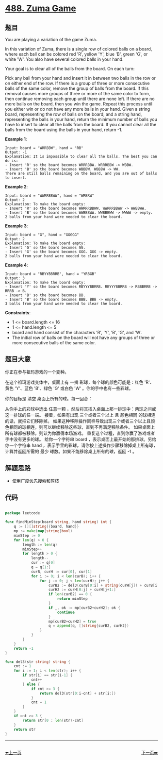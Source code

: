 # [488. Zuma Game](https://leetcode.com/problems/zuma-game/)


## 题目

You are playing a variation of the game Zuma.

In this variation of Zuma, there is a single row of colored balls on a board, where each ball can be colored red 'R', yellow 'Y', blue 'B', green 'G', or white 'W'. You also have several colored balls in your hand.

Your goal is to clear all of the balls from the board. On each turn:

Pick any ball from your hand and insert it in between two balls in the row or on either end of the row.
If there is a group of three or more consecutive balls of the same color, remove the group of balls from the board.
If this removal causes more groups of three or more of the same color to form, then continue removing each group until there are none left.
If there are no more balls on the board, then you win the game.
Repeat this process until you either win or do not have any more balls in your hand.
Given a string board, representing the row of balls on the board, and a string hand, representing the balls in your hand, return the minimum number of balls you have to insert to clear all the balls from the board. If you cannot clear all the balls from the board using the balls in your hand, return -1.

**Example 1**:

```
Input: board = "WRRBBW", hand = "RB"
Output: -1
Explanation: It is impossible to clear all the balls. The best you can do is:
- Insert 'R' so the board becomes WRRRBBW. WRRRBBW -> WBBW.
- Insert 'B' so the board becomes WBBBW. WBBBW -> WW.
There are still balls remaining on the board, and you are out of balls to insert.
```

**Example 2**:
```
Input: board = "WWRRBBWW", hand = "WRBRW"
Output: 2
Explanation: To make the board empty:
- Insert 'R' so the board becomes WWRRRBBWW. WWRRRBBWW -> WWBBWW.
- Insert 'B' so the board becomes WWBBBWW. WWBBBWW -> WWWW -> empty.
2 balls from your hand were needed to clear the board.
```

**Example 3**:
```
Input: board = "G", hand = "GGGGG"
Output: 2
Explanation: To make the board empty:
- Insert 'G' so the board becomes GG.
- Insert 'G' so the board becomes GGG. GGG -> empty.
2 balls from your hand were needed to clear the board.
```

**Example 4**:
```
Input: board = "RBYYBBRRB", hand = "YRBGB"
Output: 3
Explanation: To make the board empty:
- Insert 'Y' so the board becomes RBYYYBBRRB. RBYYYBBRRB -> RBBBRRB -> RRRB -> B.
- Insert 'B' so the board becomes BB.
- Insert 'B' so the board becomes BBB. BBB -> empty.
3 balls from your hand were needed to clear the board.
```

**Constraints**:

- 1 <= board.length <= 16
- 1 <= hand.length <= 5
- board and hand consist of the characters 'R', 'Y', 'B', 'G', and 'W'.
- The initial row of balls on the board will not have any groups of three or more consecutive balls of the same color.

## 题目大意

你正在参与祖玛游戏的一个变种。

在这个祖玛游戏变体中，桌面上有 一排 彩球，每个球的颜色可能是：红色 'R'、黄色 'Y'、蓝色 'B'、绿色 'G' 或白色 'W' 。你的手中也有一些彩球。

你的目标是 清空 桌面上所有的球。每一回合：

从你手上的彩球中选出 任意一颗 ，然后将其插入桌面上那一排球中：两球之间或这一排球的任一端。
接着，如果有出现 三个或者三个以上 且 颜色相同 的球相连的话，就把它们移除掉。
如果这种移除操作同样导致出现三个或者三个以上且颜色相同的球相连，则可以继续移除这些球，直到不再满足移除条件。
如果桌面上所有球都被移除，则认为你赢得本场游戏。
重复这个过程，直到你赢了游戏或者手中没有更多的球。
给你一个字符串 board ，表示桌面上最开始的那排球。另给你一个字符串 hand ，表示手里的彩球。请你按上述操作步骤移除掉桌上所有球，计算并返回所需的 最少 球数。如果不能移除桌上所有的球，返回 -1 。

## 解题思路

- 使用广度优先搜索和剪枝

## 代码

```go

package leetcode

func findMinStep(board string, hand string) int {
	q := [][]string{{board, hand}}
	mp := make(map[string]bool)
	minStep := 0
	for len(q) > 0 {
		length := len(q)
		minStep++
		for length > 0 {
			length--
			cur := q[0]
			q = q[1:]
			curB, curH := cur[0], cur[1]
			for i := 0; i < len(curB); i++ {
				for j := 0; j < len(curH); j++ {
					curB2 := del3(curB[0:i] + string(curH[j]) + curB[i:])
					curH2 := curH[0:j] + curH[j+1:]
					if len(curB2) == 0 {
						return minStep
					}
					if _, ok := mp[curB2+curH2]; ok {
						continue
					}
					mp[curB2+curH2] = true
					q = append(q, []string{curB2, curH2})
				}
			}
		}
	}
	return -1
}

func del3(str string) string {
	cnt := 1
	for i := 1; i < len(str); i++ {
		if str[i] == str[i-1] {
			cnt++
		} else {
			if cnt >= 3 {
				return del3(str[0:i-cnt] + str[i:])
			}
			cnt = 1
		}
	}
	if cnt >= 3 {
		return str[0 : len(str)-cnt]
	}
	return str
}
```


----------------------------------------------
<div style="display: flex;justify-content: space-between;align-items: center;">
<p><a href="https://books.halfrost.com/leetcode/ChapterFour/0400~0499/0485.Max-Consecutive-Ones/">⬅️上一页</a></p>
<p><a href="https://books.halfrost.com/leetcode/ChapterFour/0400~0499/0491.Increasing-Subsequences/">下一页➡️</a></p>
</div>
